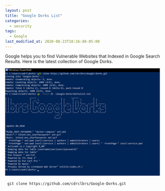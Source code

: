 ```yaml
---
layout: post
title: "Google Dorks List"
categories:
  - security
tags:
  - Google
last_modified_at: 2020-08-23T10:16:48-05:00
---
```


Google helps you to find Vulnerable Websites that Indexed in Google Search Results. Here is the latest collection of Google Dorks.

![dorks](../images/dorks.png)

```
 git clone https://github.com/cdrclbrs/Google-Dorks.git

 ```
